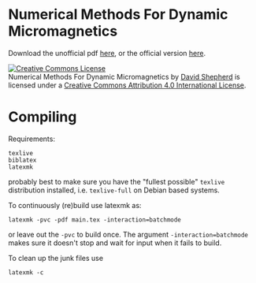 # Numerical Methods For Dynamic Micromagnetics

Download the unofficial pdf [here](https://github.com/davidshepherd7/thesis/raw/master/main.pdf), or the official version [here](https://www.escholar.manchester.ac.uk/uk-ac-man-scw:266267).

<a rel="license" href="http://creativecommons.org/licenses/by/4.0/"><img alt="Creative Commons License" style="border-width:0" src="https://i.creativecommons.org/l/by/4.0/88x31.png" /></a><br /><span xmlns:dct="http://purl.org/dc/terms/" property="dct:title">Numerical Methods For Dynamic Micromagnetics</span> by <a xmlns:cc="http://creativecommons.org/ns#" href="https://github.com/davidshepherd7/thesis/" property="cc:attributionName" rel="cc:attributionURL">David Shepherd</a> is licensed under a <a rel="license" href="http://creativecommons.org/licenses/by/4.0/">Creative Commons Attribution 4.0 International License</a>.


Compiling
=============

Requirements:

    texlive
    biblatex
    latexmk 

probably best to make sure you have the "fullest possible" `texlive` distribution installed, i.e. `texlive-full` on Debian based systems.

To continuously (re)build use latexmk as:

    latexmk -pvc -pdf main.tex -interaction=batchmode
    
or leave out the `-pvc` to build once. The argument `-interaction=batchmode` makes sure it doesn't stop and wait for input when it fails to build.

To clean up the junk files use

    latexmk -c
